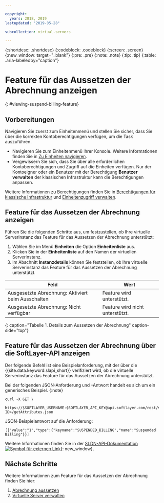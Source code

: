 ```yaml
---

copyright:
  years: 2018, 2019
lastupdated: "2019-05-28"

subcollection: virtual-servers

---
```


{:shortdesc: .shortdesc}
{:codeblock: .codeblock}
{:screen: .screen}
{:new_window: target="_blank"}
{:pre: .pre}
{:note: .note}
{:tip: .tip}
{:table: .aria-labeledby="caption"}

# Feature für das Aussetzen der Abrechnung anzeigen
{: #viewing-suspend-billing-feature}

## Vorbereitungen
Navigieren Sie zuerst zum Einheitenmenü und stellen Sie sicher, dass Sie über die korrekten Kontoberechtigungen verfügen, um die Task auszuführen. 

* Navigieren Sie zum Einheitenmenü Ihrer Konsole. Weitere Informationen finden Sie in [Zu Einheiten navigieren](/docs/vsi?topic=virtual-servers-navigating-devices).
* Vergewissern Sie sich, dass Sie über alle erforderlichen Kontoberechtigungen und Zugriff auf die Einheiten verfügen. Nur der Kontoeigner oder ein Benutzer mit der Berechtigung **Benutzer verwalten** der klassischen Infrastruktur kann die Berechtigungen anpassen. 

Weitere Informationen zu Berechtigungen finden Sie in [Berechtigungen für klassische Infrastruktur](/docs/iam?topic=iam-infrapermission#infrapermission) und [Einheitenzugriff verwalten](/docs/vsi?topic=virtual-servers-managing-device-access).

## Feature für das Aussetzen der Abrechnung anzeigen 
Führen Sie die folgenden Schritte aus, um festzustellen, ob Ihre virtuelle Serverinstanz das Feature für das Aussetzen der Abrechnung unterstützt:

1. Wählen Sie im Menü **Einheiten** die Option **Einheitenliste** aus. 
2. Klicken Sie in der **Einheitenliste** auf den Namen der virtuellen Serverinstanz. 
3. Im Abschnitt **Instanzdetails** können Sie feststellen, ob Ihre virtuelle Serverinstanz das Feature für das Aussetzen der Abrechnung unterstützt. 

| Feld                                 | Wert                     |
| --------------------------------------| ------------------------- |
| Ausgesetzte Abrechnung: Aktiviert beim Ausschalten | Feature wird unterstützt.     |
| Ausgesetzte Abrechnung: Nicht verfügbar          | Feature wird nicht unterstützt. |
{: caption="Tabelle 1. Details zum Aussetzen der Abrechnung" caption-side="top"}

## Feature für das Aussetzen der Abrechnung über die SoftLayer-API anzeigen

Der folgende Befehl ist eine Beispielanforderung, mit der über die {{site.data.keyword.slapi_short}} verifiziert wird, ob die virtuelle Serverinstanz das Feature für das Aussetzen der Abrechnung unterstützt.

Bei der folgenden JSON-Anforderung und -Antwort handelt es sich um ein generisches Beispiel.
{:note}

```
curl -X GET \
 https://$SOFTLAYER_USERNAME:$SOFTLAYER_API_KEY@api.softlayer.com/rest/v3/SoftLayer_Virtual_Guest/<VSI ID>/getAttributes.json
```

JSON-Beispielantwort auf die Anforderung:

```
[{"value":"1","type":{"keyname":"SUSPENDED_BILLING","name":"Suspended Billing"}}]
```

Weitere Informationen finden Sie in der [SLDN-API-Dokumentation ![Symbol für externen Link](../icons/launch-glyph.svg "Symbol für externen Link")](https://softlayer.github.io/reference/services/SoftLayer_Virtual_Guest/getAttributes/){: new_window}.

## Nächste Schritte

Weitere Informationen zum Feature für das Aussetzen der Abrechnung finden Sie hier:
1. [Abrechnung aussetzen](/docs/vsi?topic=virtual-servers-about-suspend-billing#about-suspend-billing)
2. [Virtuelle Server verwalten](/docs/vsi?topic=virtual-servers-managing-virtual-servers#managing-virtual-servers)

